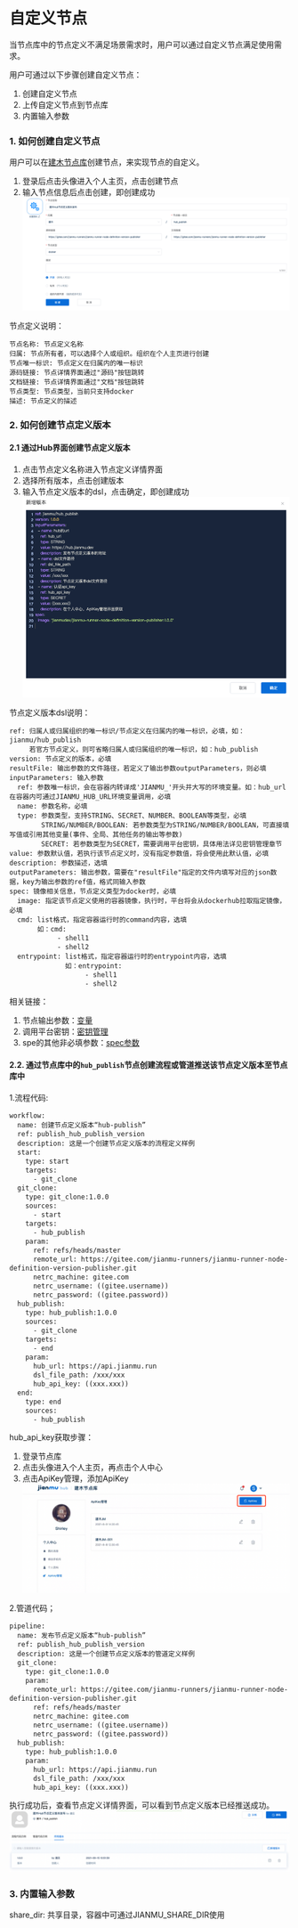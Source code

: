 # 自定义节点
当节点库中的节点定义不满足场景需求时，用户可以通过自定义节点满足使用需求。

用户可通过以下步骤创建自定义节点：  
1. 创建自定义节点  
2. 上传自定义节点到节点库  
3. 内置输入参数  



### 1. 如何创建自定义节点

用户可以在[建木节点库](https://hub.jianmu.dev)创建节点，来实现节点的自定义。
1. 登录后点击头像进入个人主页，点击创建节点
2. 输入节点信息后点击创建，即创建成功
![create_node_definition](./images/create_node_definition.png)

节点定义说明：
```
节点名称: 节点定义名称
归属: 节点所有者，可以选择个人或组织。组织在个人主页进行创建
节点唯一标识: 节点定义在归属内的唯一标识
源码链接: 节点详情界面通过"源码"按钮跳转
文档链接: 节点详情界面通过"文档"按钮跳转
节点类型: 节点类型，当前只支持docker
描述: 节点定义的描述
```



### 2. 如何创建节点定义版本

#### 2.1 通过Hub界面创建节点定义版本
1. 点击节点定义名称进入节点定义详情界面
2. 选择所有版本，点击创建版本
3. 输入节点定义版本的dsl，点击确定，即创建成功
![create_node_definition_version](./images/create_node_definition_version.png)

节点定义版本dsl说明：
```
ref: 归属人或归属组织的唯一标识/节点定义在归属内的唯一标识，必填，如：jianmu/hub_publish
     若官方节点定义，则可省略归属人或归属组织的唯一标识，如：hub_publish
version: 节点定义的版本，必填
resultFile: 输出参数的文件路径，若定义了输出参数outputParameters，则必填
inputParameters: 输入参数
  ref: 参数唯一标识，会在容器内转译成'JIANMU_'开头并大写的环境变量。如：hub_url在容器内可通过JIANMU_HUB_URL环境变量调用，必填
  name: 参数名称，必填
  type: 参数类型，支持STRING、SECRET、NUMBER、BOOLEAN等类型，必填
        STRING/NUMBER/BOOLEAN: 若参数类型为STRING/NUMBER/BOOLEAN，可直接填写值或引用其他变量(事件、全局、其他任务的输出等参数)
        SECRET: 若参数类型为SECRET，需要调用平台密钥，具体用法详见密钥管理章节
value: 参数默认值，若执行该节点定义时，没有指定参数值，将会使用此默认值，必填
description: 参数描述，选填
outputParameters: 输出参数，需要在"resultFile"指定的文件内填写对应的json数据，key为输出参数的ref值，格式同输入参数
spec: 镜像相关信息，节点定义类型为docker时，必填
  image: 指定该节点定义使用的容器镜像，执行时，平台将会从dockerhub拉取指定镜像，必填
  cmd: list格式，指定容器运行时的command内容，选填
       如：cmd:
            - shell1
            - shell2
  entrypoint: list格式，指定容器运行时的entrypoint内容，选填
              如：entrypoint:
                   - shell1
                   - shell2
```
相关链接：
1. 节点输出参数：[变量](vars.md)
2. 调用平台密钥：[密钥管理](secrets.md)
3. spe的其他非必填参数：[spec参数](https://gitee.com/jianmu-dev/jianmu-ci-server/blob/master/task-core/src/main/java/dev/jianmu/task/aggregate/spec/ContainerSpec.java)

#### 2.2. 通过节点库中的`hub_publish`节点创建流程或管道推送该节点定义版本至节点库中

1.流程代码:
```
workflow:
  name: 创建节点定义版本“hub-publish”
  ref: publish_hub_publish_version
  description: 这是一个创建节点定义版本的流程定义样例
  start:
    type: start
    targets:
      - git_clone
  git_clone:
    type: git_clone:1.0.0
    sources:
      - start
    targets:
      - hub_publish
    param:
      ref: refs/heads/master
      remote_url: https://gitee.com/jianmu-runners/jianmu-runner-node-definition-version-publisher.git
      netrc_machine: gitee.com
      netrc_username: ((gitee.username))
      netrc_password: ((gitee.password))
  hub_publish:
    type: hub_publish:1.0.0
    sources:
      - git_clone
    targets:
      - end
    param:
      hub_url: https://api.jianmu.run
      dsl_file_path: /xxx/xxx
      hub_api_key: ((xxx.xxx))
  end:
    type: end
    sources:
      - hub_publish
```


hub_api_key获取步骤：

1. 登录节点库
2. 点击头像进入个人主页，再点击个人中心
3. 点击ApiKey管理，添加ApiKey
![create_api_key.png](./images/create_api_key.png)



2.管道代码；

```
pipeline:
  name: 发布节点定义版本“hub-publish”
  ref: publish_hub_publish_version
  description: 这是一个创建节点定义版本的管道定义样例
  git_clone:
    type: git_clone:1.0.0
    param:
      remote_url: https://gitee.com/jianmu-runners/jianmu-runner-node-definition-version-publisher.git
      ref: refs/heads/master
      netrc_machine: gitee.com
      netrc_username: ((gitee.username))
      netrc_password: ((gitee.password))
  hub_publish:
    type: hub_publish:1.0.0
    param:
      hub_url: https://api.jianmu.run
      dsl_file_path: /xxx/xxx
      hub_api_key: ((xxx.xxx))
```



执行成功后，查看节点定义详情界面，可以看到节点定义版本已经推送成功。
![view_node_definition_version](./images/view_node_definition_version.png)

### 3. 内置输入参数
share_dir: 共享目录，容器中可通过JIANMU_SHARE_DIR使用
